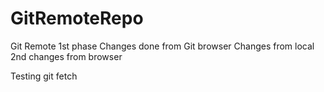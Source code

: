 # GitRemoteRepo
Git Remote 1st phase
Changes done from Git browser
Changes from local
2nd changes from browser

Testing git fetch
